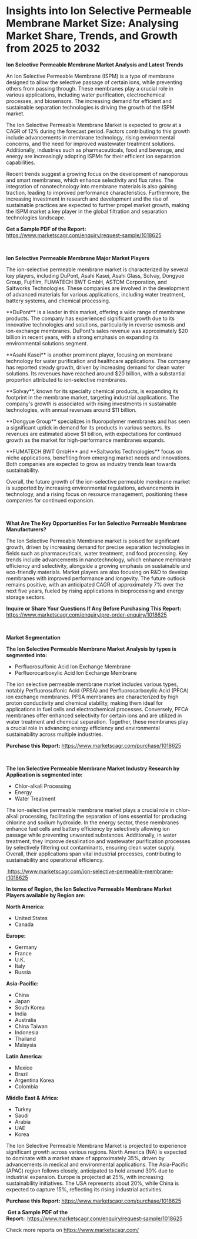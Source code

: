 <p><h1>Insights into Ion Selective Permeable Membrane Market Size: Analysing Market Share, Trends, and Growth from 2025 to 2032</h1></p><p><strong>Ion Selective Permeable Membrane Market Analysis and Latest Trends</strong></p>
<p><p>An Ion Selective Permeable Membrane (ISPM) is a type of membrane designed to allow the selective passage of certain ions, while preventing others from passing through. These membranes play a crucial role in various applications, including water purification, electrochemical processes, and biosensors. The increasing demand for efficient and sustainable separation technologies is driving the growth of the ISPM market.</p><p>The Ion Selective Permeable Membrane Market is expected to grow at a CAGR of 12% during the forecast period. Factors contributing to this growth include advancements in membrane technology, rising environmental concerns, and the need for improved wastewater treatment solutions. Additionally, industries such as pharmaceuticals, food and beverage, and energy are increasingly adopting ISPMs for their efficient ion separation capabilities.</p><p>Recent trends suggest a growing focus on the development of nanoporous and smart membranes, which enhance selectivity and flux rates. The integration of nanotechnology into membrane materials is also gaining traction, leading to improved performance characteristics. Furthermore, the increasing investment in research and development and the rise of sustainable practices are expected to further propel market growth, making the ISPM market a key player in the global filtration and separation technologies landscape.</p></p>
<p><strong>Get a Sample PDF of the Report:&nbsp;</strong> <a href="https://www.marketscagr.com/enquiry/request-sample/1018625?utm_campaign=3580&utm_medium=2&utm_source=Github&utm_content=ia&utm_term=21032025&utm_id=ion-selective-permeable-membrane">https://www.marketscagr.com/enquiry/request-sample/1018625</a></p>
<p>&nbsp;</p>
<p><strong>Ion Selective Permeable Membrane Major Market Players</strong></p>
<p><p>The ion-selective permeable membrane market is characterized by several key players, including DuPont, Asahi Kasei, Asahi Glass, Solvay, Dongyue Group, Fujifilm, FUMATECH BWT GmbH, ASTOM Corporation, and Saltworks Technologies. These companies are involved in the development of advanced materials for various applications, including water treatment, battery systems, and chemical processing.</p><p>**DuPont** is a leader in this market, offering a wide range of membrane products. The company has experienced significant growth due to its innovative technologies and solutions, particularly in reverse osmosis and ion-exchange membranes. DuPont's sales revenue was approximately $20 billion in recent years, with a strong emphasis on expanding its environmental solutions segment.</p><p>**Asahi Kasei** is another prominent player, focusing on membrane technology for water purification and healthcare applications. The company has reported steady growth, driven by increasing demand for clean water solutions. Its revenues have reached around $20 billion, with a substantial proportion attributed to ion-selective membranes.</p><p>**Solvay**, known for its specialty chemical products, is expanding its footprint in the membrane market, targeting industrial applications. The company's growth is associated with rising investments in sustainable technologies, with annual revenues around $11 billion.</p><p>**Dongyue Group** specializes in fluoropolymer membranes and has seen a significant uptick in demand for its products in various sectors. Its revenues are estimated above $1 billion, with expectations for continued growth as the market for high-performance membranes expands.</p><p>**FUMATECH BWT GmbH** and **Saltworks Technologies** focus on niche applications, benefiting from emerging market needs and innovations. Both companies are expected to grow as industry trends lean towards sustainability.</p><p>Overall, the future growth of the ion-selective permeable membrane market is supported by increasing environmental regulations, advancements in technology, and a rising focus on resource management, positioning these companies for continued expansion.</p></p>
<p>&nbsp;</p>
<p><strong>What Are The Key Opportunities For Ion Selective Permeable Membrane Manufacturers?</strong></p>
<p><p>The Ion Selective Permeable Membrane market is poised for significant growth, driven by increasing demand for precise separation technologies in fields such as pharmaceuticals, water treatment, and food processing. Key trends include advancements in nanotechnology, which enhance membrane efficiency and selectivity, alongside a growing emphasis on sustainable and eco-friendly materials. Market players are also focusing on R&D to develop membranes with improved performance and longevity. The future outlook remains positive, with an anticipated CAGR of approximately 7% over the next five years, fueled by rising applications in bioprocessing and energy storage sectors.</p></p>
<p><strong>Inquire or Share Your Questions If Any Before Purchasing This Report:</strong> <a href="https://www.marketscagr.com/enquiry/pre-order-enquiry/1018625?utm_campaign=3580&utm_medium=2&utm_source=Github&utm_content=ia&utm_term=21032025&utm_id=ion-selective-permeable-membrane">https://www.marketscagr.com/enquiry/pre-order-enquiry/1018625</a></p>
<p>&nbsp;</p>
<p><strong>Market Segmentation</strong></p>
<p><strong>The Ion Selective Permeable Membrane Market Analysis by types is segmented into:</strong></p>
<p><ul><li>Perfluorosulfonic Acid Ion Exchange Membrane</li><li>Perfluorocarboxylic Acid Ion Exchange Membrane</li></ul></p>
<p><p>The ion selective permeable membrane market includes various types, notably Perfluorosulfonic Acid (PFSA) and Perfluorocarboxylic Acid (PFCA) ion exchange membranes. PFSA membranes are characterized by high proton conductivity and chemical stability, making them ideal for applications in fuel cells and electrochemical processes. Conversely, PFCA membranes offer enhanced selectivity for certain ions and are utilized in water treatment and chemical separation. Together, these membranes play a crucial role in advancing energy efficiency and environmental sustainability across multiple industries.</p></p>
<p><strong>Purchase this Report:&nbsp;</strong><a href="https://www.marketscagr.com/purchase/1018625?utm_campaign=3580&utm_medium=2&utm_source=Github&utm_content=ia&utm_term=21032025&utm_id=ion-selective-permeable-membrane">https://www.marketscagr.com/purchase/1018625</a></p>
<p>&nbsp;</p>
<p><strong>The Ion Selective Permeable Membrane Market Industry Research by Application is segmented into:</strong></p>
<p><ul><li>Chlor-alkali Processing</li><li>Energy</li><li>Water Treatment</li></ul></p>
<p><p>The ion-selective permeable membrane market plays a crucial role in chlor-alkali processing, facilitating the separation of ions essential for producing chlorine and sodium hydroxide. In the energy sector, these membranes enhance fuel cells and battery efficiency by selectively allowing ion passage while preventing unwanted substances. Additionally, in water treatment, they improve desalination and wastewater purification processes by selectively filtering out contaminants, ensuring clean water supply. Overall, their applications span vital industrial processes, contributing to sustainability and operational efficiency.</p></p>
<p><a href="https://www.marketscagr.com/ion-selective-permeable-membrane-r1018625?utm_campaign=3580&utm_medium=2&utm_source=Github&utm_content=ia&utm_term=21032025&utm_id=ion-selective-permeable-membrane">&nbsp;https://www.marketscagr.com/ion-selective-permeable-membrane-r1018625</a></p>
<p><strong>In terms of Region, the Ion Selective Permeable Membrane Market Players available by Region are:</strong></p>
<p>
    <p> <strong> North America: </strong>
        <ul>
            <li>United States</li>
            <li>Canada</li>
        </ul>
        </p> 
    <p> <strong> Europe: </strong>
        <ul>
            <li>Germany</li>
            <li>France</li>
            <li>U.K.</li>
            <li>Italy</li>
            <li>Russia</li>
        </ul>
        </p> 
    <p> <strong> Asia-Pacific: </strong>
        <ul>
            <li>China</li>
            <li>Japan</li>
            <li>South Korea</li>
            <li>India</li>
            <li>Australia</li>
            <li>China Taiwan</li>
            <li>Indonesia</li>
            <li>Thailand</li>
            <li>Malaysia</li>
        </ul>
        </p> 
    <p> <strong> Latin America: </strong>
        <ul>
            <li>Mexico</li>
            <li>Brazil</li>
            <li>Argentina Korea</li>
            <li>Colombia</li>
        </ul>
        </p> 
    <p> <strong> Middle East & Africa: </strong>
        <ul>
            <li>Turkey</li>
            <li>Saudi</li>
            <li>Arabia</li>
            <li>UAE</li>
            <li>Korea</li>
        </ul>
    </p>
    </p>
<p><p>The Ion Selective Permeable Membrane Market is projected to experience significant growth across various regions. North America (NA) is expected to dominate with a market share of approximately 35%, driven by advancements in medical and environmental applications. The Asia-Pacific (APAC) region follows closely, anticipated to hold around 30% due to industrial expansion. Europe is projected at 25%, with increasing sustainability initiatives. The USA represents about 20%, while China is expected to capture 15%, reflecting its rising industrial activities.</p></p>
<p><strong>Purchase this Report: </strong><a href="https://www.marketscagr.com/purchase/1018625?utm_campaign=3580&utm_medium=2&utm_source=Github&utm_content=ia&utm_term=21032025&utm_id=ion-selective-permeable-membrane">https://www.marketscagr.com/purchase/1018625</a></p>
<p>&nbsp;<strong>Get a Sample PDF of the Report:&nbsp;&nbsp;</strong><a href="https://www.marketscagr.com/enquiry/request-sample/1018625?utm_campaign=3580&utm_medium=2&utm_source=Github&utm_content=ia&utm_term=21032025&utm_id=ion-selective-permeable-membrane">https://www.marketscagr.com/enquiry/request-sample/1018625</a></p>
<p><strong></strong></p>
<p>Check more reports on <a href="https://www.marketscagr.com/?utm_campaign=3580&utm_medium=2&utm_source=Github&utm_content=ia&utm_term=21032025&utm_id=ion-selective-permeable-membrane">https://www.marketscagr.com/</a></p>